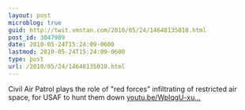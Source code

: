```yaml
---
layout: post
microblog: true
guid: http://twit.vmstan.com/2010/05/24/14648135010.html
post_id: 3047989
date: 2010-05-24T15:24:09-0600
lastmod: 2010-05-24T15:24:09-0600
type: post
url: /2010/05/24/14648135010.html
---
```

Civil Air Patrol plays the role of "red forces" infiltrating of restricted air space, for USAF to hunt them down [youtu.be/WplqgU-xu...](http://youtu.be/WplqgU-xuBI)
